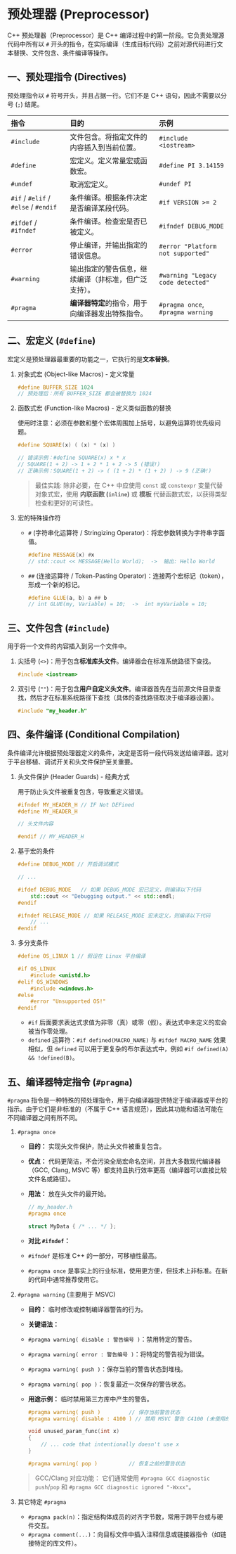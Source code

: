 # 预处理器 (Preprocessor)

C++ 预处理器（Preprocessor）是 C++ 编译过程中的第一阶段。它负责处理源代码中所有以 `#` 开头的指令，在实际编译（生成目标代码）之前对源代码进行文本替换、文件包含、条件编译等操作。

## 一、预处理指令 (Directives)

预处理指令以 `#` 符号开头，并且占据一行。它们不是 C++ 语句，因此不需要以分号 (`;`) 结尾。

| 指令 | 目的 | 示例 |
| :--- | :--- | :--- |
| `#include` | 文件包含。将指定文件的内容插入到当前位置。 | `#include <iostream>` |
| `#define` | 宏定义。定义常量宏或函数宏。 | `#define PI 3.14159` |
| `#undef` | 取消宏定义。 | `#undef PI` |
| `#if` / `#elif` / `#else` / `#endif` | 条件编译。根据条件决定是否编译某段代码。 | `#if VERSION >= 2` |
| `#ifdef` / `#ifndef` | 条件编译。检查宏是否已被定义。 | `#ifndef DEBUG_MODE` |
| `#error` | 停止编译，并输出指定的错误信息。 | `#error "Platform not supported"` |
| `#warning` | 输出指定的警告信息，继续编译（非标准，但广泛支持）。 | `#warning "Legacy code detected"` |
| `#pragma` | **编译器特定**的指令，用于向编译器发出特殊指令。 | `#pragma once`, `#pragma warning` |

## 二、宏定义 (`#define`)

宏定义是预处理器最重要的功能之一，它执行的是**文本替换**。

1. 对象式宏 (Object-like Macros) - 定义常量

    ```cpp
    #define BUFFER_SIZE 1024
    // 预处理后：所有 BUFFER_SIZE 都会被替换为 1024
    ```

2. 函数式宏 (Function-like Macros) - 定义类似函数的替换

    使用时注意：必须在参数和整个宏体周围加上括号，以避免运算符优先级问题。

    ```cpp
    #define SQUARE(x) ( (x) * (x) )

    // 错误示例：#define SQUARE(x) x * x
    // SQUARE(1 + 2) -> 1 + 2 * 1 + 2 -> 5 (错误!)
    // 正确示例：SQUARE(1 + 2) -> ( (1 + 2) * (1 + 2) ) -> 9 (正确!)
    ```

    > 最佳实践: 除非必要，在 C++ 中应使用 `const` 或 `constexpr` 变量代替对象式宏，使用 **内联函数 (`inline`)** 或 **模板** 代替函数式宏，以获得类型检查和更好的可读性。

3. 宏的特殊操作符

    * `#` (字符串化运算符 / Stringizing Operator)：将宏参数转换为字符串字面值。

        ```cpp
        #define MESSAGE(x) #x
        // std::cout << MESSAGE(Hello World);  ->  输出: Hello World
        ```

    * `##` (连接运算符 / Token-Pasting Operator)：连接两个宏标记（token），形成一个新的标记。

        ```cpp
        #define GLUE(a, b) a ## b
        // int GLUE(my, Variable) = 10;  ->  int myVariable = 10;
        ```

## 三、文件包含 (`#include`)

用于将一个文件的内容插入到另一个文件中。

1. 尖括号 (`<>`)：用于包含**标准库头文件**。编译器会在标准系统路径下查找。

    ```cpp
    #include <iostream>
    ```

2. 双引号 (`""`)：用于包含**用户自定义头文件**。编译器首先在当前源文件目录查找，然后才在标准系统路径下查找（具体的查找路径取决于编译器设置）。

    ```cpp
    #include "my_header.h"
    ```

## 四、条件编译 (Conditional Compilation)

条件编译允许根据预处理器定义的条件，决定是否将一段代码发送给编译器。这对于平台移植、调试开关和头文件保护至关重要。

1. 头文件保护 (Header Guards) - 经典方式

    用于防止头文件被重复包含，导致重定义错误。

    ```cpp
    #ifndef MY_HEADER_H // IF Not DEFined
    #define MY_HEADER_H

    // 头文件内容

    #endif // MY_HEADER_H
    ```

2. 基于宏的条件

    ```cpp
    #define DEBUG_MODE // 开启调试模式

    // ...

    #ifdef DEBUG_MODE   // 如果 DEBUG_MODE 宏已定义，则编译以下代码
        std::cout << "Debugging output." << std::endl;
    #endif

    #ifndef RELEASE_MODE // 如果 RELEASE_MODE 宏未定义，则编译以下代码
        // ...
    #endif
    ```

3. 多分支条件

    ```cpp
    #define OS_LINUX 1 // 假设在 Linux 平台编译

    #if OS_LINUX
        #include <unistd.h>
    #elif OS_WINDOWS
        #include <windows.h>
    #else
        #error "Unsupported OS!"
    #endif
    ```

      * `#if` 后面要求表达式求值为非零（真）或零（假）。表达式中未定义的宏会被当作零处理。
      * `defined` 运算符：`#if defined(MACRO_NAME)` 与 `#ifdef MACRO_NAME` 效果相似，但 `defined` 可以用于更复杂的布尔表达式中，例如 `#if defined(A) && !defined(B)`。

## 五、编译器特定指令 (`#pragma`)

`#pragma` 指令是一种特殊的预处理指令，用于向编译器提供特定于编译器或平台的指示。由于它们是非标准的（不属于 C++ 语言规范），因此其功能和语法可能在不同编译器之间有所不同。

1. `#pragma once`

    * **目的：** 实现头文件保护，防止头文件被重复包含。
    * **优点：** 代码更简洁，不会污染全局宏命名空间，并且大多数现代编译器（GCC, Clang, MSVC 等）都支持且执行效率更高（编译器可以直接比较文件名或路径）。
    * **用法：** 放在头文件的最开始。

        ```cpp
        // my_header.h
        #pragma once

        struct MyData { /* ... */ };
        ```

    * **对比 `#ifndef`：**
    * `#ifndef` 是标准 C++ 的一部分，可移植性最高。
    * `#pragma once` 是事实上的行业标准，使用更方便，但技术上非标准。在新的代码中通常推荐使用它。

2. `#pragma warning` (主要用于 MSVC)

    * **目的：** 临时修改或控制编译器警告的行为。
    * **关键语法：**
    * `#pragma warning( disable : 警告编号 )`：禁用特定的警告。
    * `#pragma warning( error : 警告编号 )`：将特定的警告视为错误。
    * `#pragma warning( push )`：保存当前的警告状态到堆栈。
    * `#pragma warning( pop )`：恢复最近一次保存的警告状态。
    * **用途示例：** 临时禁用第三方库中产生的警告。

        ```cpp
        #pragma warning( push )         // 保存当前警告状态
        #pragma warning( disable : 4100 ) // 禁用 MSVC 警告 C4100 (未使用的形参)

        void unused_param_func(int x)
        {
            // ... code that intentionally doesn't use x
        }

        #pragma warning( pop )          // 恢复之前的警告状态
        ```

    > GCC/Clang 对应功能： 它们通常使用 `#pragma GCC diagnostic push`/`pop` 和 `#pragma GCC diagnostic ignored "-Wxxx"`。

3. 其它特定 `#pragma`

    * `#pragma pack(n)`：指定结构体成员的对齐字节数，常用于跨平台或与硬件交互。
    * `#pragma comment(...)`：向目标文件中插入注释信息或链接器指令（如链接特定的库文件）。
